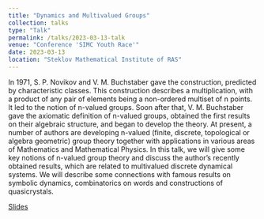 ```yaml
---
title: "Dynamics and Multivalued Groups"
collection: talks
type: "Talk"
permalink: /talks/2023-03-13-talk
venue: "Conference 'SIMC Youth Race'"
date: 2023-03-13
location: "Steklov Mathematical Institute of RAS"
---
```

 
 In 1971, S. P. Novikov and V. M. Buchstaber gave the construction, predicted by characteristic classes. This construction describes a multiplication, with a product of any pair of elements being a non-ordered multiset of n points. It led to the notion of n-valued groups. Soon after that, V. M. Buchstaber gave the axiomatic definition of n-valued groups, obtained the first results on their algebraic structure, and began to develop the theory. At present, a number of authors are developing n-valued (finite, discrete, topological or algebra geometric) group theory together with applications in various areas of Mathematics and Mathematical Physics. In this talk, we will give some key notions of n-valued group theory and discuss the author’s recently obtained results, which are related to multivalued discrete dynamical systems. We will describe some connections with famous results on symbolic dynamics, combinatorics on words and constructions of quasicrystals.   

[Slides](https://magisterlud.github.io/files/simc_youth_race/nvaltalk.pdf)